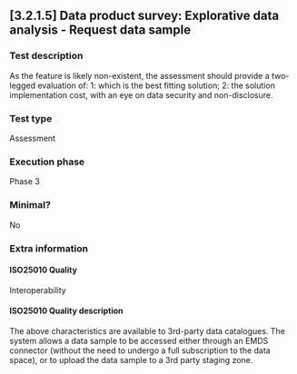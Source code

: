 
## [3.2.1.5] Data product survey: Explorative data analysis - Request data sample
 
### Test description
As the feature is likely non-existent, the assessment should provide a two-legged evaluation of: 1: which is the best fitting solution; 2: the solution implementation cost, with  an eye on data security and non-disclosure.
 
### Test type
Assessment
 
### Execution phase
Phase 3
 
### Minimal?
No
 
### Extra information
#### ISO25010 Quality
Interoperability
#### ISO25010 Quality description
The above characteristics are available to 3rd-party data catalogues. The system allows a data sample to be accessed either through an EMDS connector (without the need to undergo a full subscription to the data space), or to upload the data sample to a 3rd party staging zone.
    